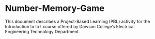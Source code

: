# Number-Memory-Game
This document describes a Project-Based Learning (PBL) activity for the Introduction to IoT course offered by Dawson College’s Electrical Engineering Technology Department.
